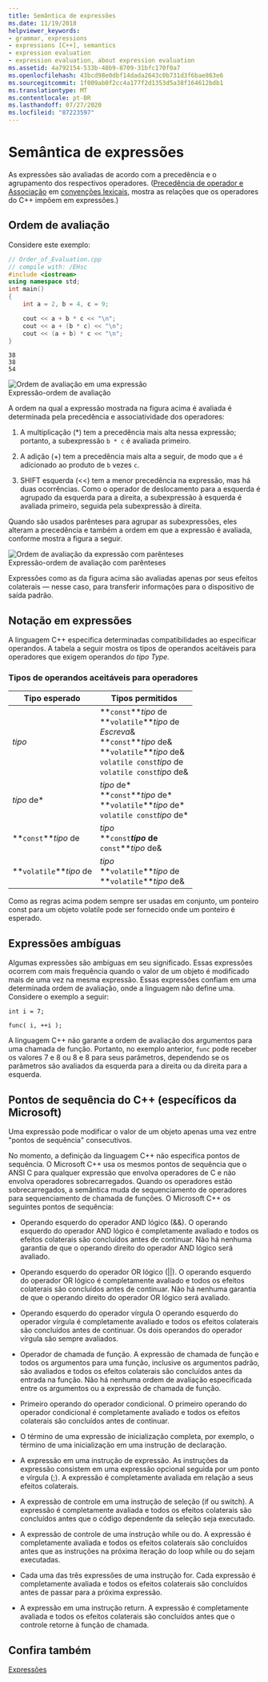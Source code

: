```yaml
---
title: Semântica de expressões
ms.date: 11/19/2018
helpviewer_keywords:
- grammar, expressions
- expressions [C++], semantics
- expression evaluation
- expression evaluation, about expression evaluation
ms.assetid: 4a792154-533b-48b9-8709-31bfc170f0a7
ms.openlocfilehash: 43bcd98e0dbf14dada2643c0b731d3f6bae863e6
ms.sourcegitcommit: 1f009ab0f2cc4a177f2d1353d5a38f164612bdb1
ms.translationtype: MT
ms.contentlocale: pt-BR
ms.lasthandoff: 07/27/2020
ms.locfileid: "87223597"
---
```

# <a name="semantics-of-expressions"></a>Semântica de expressões

As expressões são avaliadas de acordo com a precedência e o agrupamento dos respectivos operadores. ([Precedência de operador e Associação](../cpp/cpp-built-in-operators-precedence-and-associativity.md) em [convenções lexicais](../cpp/lexical-conventions.md), mostra as relações que os operadores do C++ impõem em expressões.)

## <a name="order-of-evaluation"></a>Ordem de avaliação

Considere este exemplo:

```cpp
// Order_of_Evaluation.cpp
// compile with: /EHsc
#include <iostream>
using namespace std;
int main()
{
    int a = 2, b = 4, c = 9;

    cout << a + b * c << "\n";
    cout << a + (b * c) << "\n";
    cout << (a + b) * c << "\n";
}
```

```Output
38
38
54
```

![Ordem de avaliação em uma expressão](../cpp/media/vc38zv1.gif "Ordem de avaliação em uma expressão") <br/>
Expressão-ordem de avaliação

A ordem na qual a expressão mostrada na figura acima é avaliada é determinada pela precedência e associatividade dos operadores:

1. A multiplicação (*) tem a precedência mais alta nessa expressão; portanto, a subexpressão `b * c` é avaliada primeiro.

1. A adição (+) tem a precedência mais alta a seguir, de modo que `a` é adicionado ao produto de `b` vezes `c`.

1. SHIFT esquerda (<<) tem a menor precedência na expressão, mas há duas ocorrências. Como o operador de deslocamento para a esquerda é agrupado da esquerda para a direita, a subexpressão à esquerda é avaliada primeiro, seguida pela subexpressão à direita.

Quando são usados parênteses para agrupar as subexpressões, eles alteram a precedência e também a ordem em que a expressão é avaliada, conforme mostra a figura a seguir.

![Ordem de avaliação da expressão com parênteses](../cpp/media/vc38zv2.gif "Ordem de avaliação da expressão com parênteses") <br/>
Expressão-ordem de avaliação com parênteses

Expressões como as da figura acima são avaliadas apenas por seus efeitos colaterais — nesse caso, para transferir informações para o dispositivo de saída padrão.

## <a name="notation-in-expressions"></a>Notação em expressões

A linguagem C++ especifica determinadas compatibilidades ao especificar operandos. A tabela a seguir mostra os tipos de operandos aceitáveis para operadores que exigem operandos *do tipo Type.*

### <a name="operand-types-acceptable-to-operators"></a>Tipos de operandos aceitáveis para operadores

|Tipo esperado|Tipos permitidos|
|-------------------|-------------------|
|*tipo*|**`const`***tipo* de<br /> **`volatile`***tipo* de<br /> *Escreva*&<br /> **`const`***tipo* de&<br /> **`volatile`***tipo* de&<br /> `volatile const`*tipo* de<br /> `volatile const`*tipo* de&|
|*tipo* de\*|*tipo* de\*<br /> **`const`***tipo* de\*<br /> **`volatile`***tipo* de\*<br /> `volatile const`*tipo* de\*|
|**`const`***tipo* de|*tipo*<br /> **`const`***tipo* de<br />**`const`***tipo* de&|
|**`volatile`***tipo* de|*tipo*<br /> **`volatile`***tipo* de<br /> **`volatile`***tipo* de&|

Como as regras acima podem sempre ser usadas em conjunto, um ponteiro const para um objeto volatile pode ser fornecido onde um ponteiro é esperado.

## <a name="ambiguous-expressions"></a>Expressões ambíguas

Algumas expressões são ambíguas em seu significado. Essas expressões ocorrem com mais frequência quando o valor de um objeto é modificado mais de uma vez na mesma expressão. Essas expressões confiam em uma determinada ordem de avaliação, onde a linguagem não define uma. Considere o exemplo a seguir:

```
int i = 7;

func( i, ++i );
```

A linguagem C++ não garante a ordem de avaliação dos argumentos para uma chamada de função. Portanto, no exemplo anterior, `func` pode receber os valores 7 e 8 ou 8 e 8 para seus parâmetros, dependendo se os parâmetros são avaliados da esquerda para a direita ou da direita para a esquerda.

## <a name="c-sequence-points-microsoft-specific"></a>Pontos de sequência do C++ (específicos da Microsoft)

Uma expressão pode modificar o valor de um objeto apenas uma vez entre "pontos de sequência" consecutivos.

No momento, a definição da linguagem C++ não especifica pontos de sequência. O Microsoft C++ usa os mesmos pontos de sequência que o ANSI C para qualquer expressão que envolva operadores de C e não envolva operadores sobrecarregados. Quando os operadores estão sobrecarregados, a semântica muda de sequenciamento de operadores para sequenciamento de chamada de funções. O Microsoft C++ os seguintes pontos de sequência:

- Operando esquerdo do operador AND lógico (&&). O operando esquerdo do operador AND lógico é completamente avaliado e todos os efeitos colaterais são concluídos antes de continuar. Não há nenhuma garantia de que o operando direito do operador AND lógico será avaliado.

- Operando esquerdo do operador OR lógico (&#124;&#124;). O operando esquerdo do operador OR lógico é completamente avaliado e todos os efeitos colaterais são concluídos antes de continuar. Não há nenhuma garantia de que o operando direito do operador OR lógico será avaliado.

- Operando esquerdo do operador vírgula O operando esquerdo do operador vírgula é completamente avaliado e todos os efeitos colaterais são concluídos antes de continuar. Os dois operandos do operador vírgula são sempre avaliados.

- Operador de chamada de função. A expressão de chamada de função e todos os argumentos para uma função, inclusive os argumentos padrão, são avaliados e todos os efeitos colaterais são concluídos antes da entrada na função. Não há nenhuma ordem de avaliação especificada entre os argumentos ou a expressão de chamada de função.

- Primeiro operando do operador condicional. O primeiro operando do operador condicional é completamente avaliado e todos os efeitos colaterais são concluídos antes de continuar.

- O término de uma expressão de inicialização completa, por exemplo, o término de uma inicialização em uma instrução de declaração.

- A expressão em uma instrução de expressão. As instruções da expressão consistem em uma expressão opcional seguida por um ponto e vírgula (;). A expressão é completamente avaliada em relação a seus efeitos colaterais.

- A expressão de controle em uma instrução de seleção (if ou switch). A expressão é completamente avaliada e todos os efeitos colaterais são concluídos antes que o código dependente da seleção seja executado.

- A expressão de controle de uma instrução while ou do. A expressão é completamente avaliada e todos os efeitos colaterais são concluídos antes que as instruções na próxima iteração do loop while ou do sejam executadas.

- Cada uma das três expressões de uma instrução for. Cada expressão é completamente avaliada e todos os efeitos colaterais são concluídos antes de passar para a próxima expressão.

- A expressão em uma instrução return. A expressão é completamente avaliada e todos os efeitos colaterais são concluídos antes que o controle retorne à função de chamada.

## <a name="see-also"></a>Confira também

[Expressões](../cpp/expressions-cpp.md)
